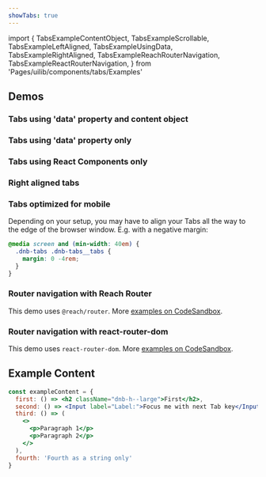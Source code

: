 ```yaml
---
showTabs: true
---
```


import {
TabsExampleContentObject,
TabsExampleScrollable,
TabsExampleLeftAligned,
TabsExampleUsingData,
TabsExampleRightAligned,
TabsExampleReachRouterNavigation,
TabsExampleReactRouterNavigation,
} from 'Pages/uilib/components/tabs/Examples'

## Demos

### Tabs using 'data' property and content object

<TabsExampleContentObject />

### Tabs using 'data' property only

<TabsExampleUsingData />

### Tabs using React Components only

<TabsExampleLeftAligned />

### Right aligned tabs

<TabsExampleRightAligned />

### Tabs optimized for mobile

Depending on your setup, you may have to align your Tabs all the way to the edge of the browser window. E.g. with a negative margin:

```css
@media screen and (min-width: 40em) {
  .dnb-tabs .dnb-tabs__tabs {
    margin: 0 -4rem;
  }
}
```

<TabsExampleScrollable />

### Router navigation with Reach Router

This demo uses `@reach/router`. More [examples on CodeSandbox](https://codesandbox.io/embed/8z8xov7xyj).

<TabsExampleReachRouterNavigation />

### Router navigation with react-router-dom

This demo uses `react-router-dom`. More [examples on CodeSandbox](https://codesandbox.io/embed/8z8xov7xyj).

<TabsExampleReactRouterNavigation />

## Example Content

```jsx
const exampleContent = {
  first: () => <h2 className="dnb-h--large">First</h2>,
  second: () => <Input label="Label:">Focus me with next Tab key</Input>,
  third: () => (
    <>
      <p>Paragraph 1</p>
      <p>Paragraph 2</p>
    </>
  ),
  fourth: 'Fourth as a string only'
}
```
